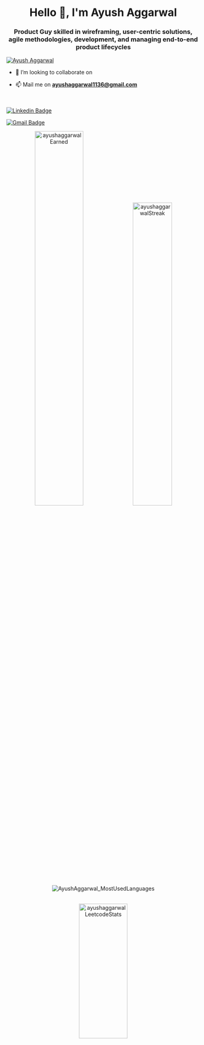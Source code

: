 <!-- - 👋 Hi, I’m @AyushAggarwal1 
- 👀 AI & ML enthusiastic
- 🌱 I’m currently learning DSA, Web Development
- 💞️ I’m looking to collaborate on ...
- 📫 Mail me on ayushaggarwal1136@gmail.com

Visit my Website - https://ayushaggarwalportfolio.netlify.app/


LinkedIn - https://www.linkedin.com/in/ayush-aggarwal-b19b891a0/
<!---
AyushAggarwal1/AyushAggarwal1 is a ✨ special ✨ repository because its `README.md` (this file) appears on your GitHub profile.
You can click the Preview link to take a look at your changes.
---> 

<h1 align="center">Hello 👋, I'm Ayush Aggarwal</h1>
<h3 align="center">Product Guy skilled in wireframing, user-centric solutions, agile methodologies, development, and managing end-to-end product lifecycles</h3>

<p align="left"> 
    <a href="https://github.com/ryo-ma/github-profile-trophy"><img src="https://github-profile-trophy.vercel.app/?username=AyushAggarwal1" alt="Ayush Aggarwal" /></a> 
</p>

<!-- Social Media Handles -->
<p>

- 👀 I’m looking to collaborate on 

- 📫 Mail me on **ayushaggarwal1136@gmail.com**

<br>

[![Linkedin Badge](https://img.shields.io/badge/-AyushAggarwal-blue?style=flat-square&logo=Linkedin&logoColor=white&link=https://www.linkedin.com/in/ayush-aggarwal-b19b891a0/)](https://www.linkedin.com/in/ayush-aggarwal-b19b891a0/)

[![Gmail Badge](https://img.shields.io/badge/-ayushaggarwal1136@gmail.com-c14438?style=flat-square&logo=Gmail&logoColor=white&link=mailto:ayushaggarwal1136@gmail.com)](mailto:ayushaggarwal1136@gmail.com)

</p>

<div align="center">

<img width="50%" alt="ayushaggarwalEarned" src="https://github-readme-stats.vercel.app/api?username=AyushAggarwal1&count_private=true&show_icons=true&include_all_commits=false&hide_border=true&hide_title=true" />

<img width="45%" alt="ayushaggarwalStreak" src="https://github-readme-streak-stats.herokuapp.com/?user=AyushAggarwal1&hide_border=true" />

</div>

<div align="center">
    <p>
        <img align="center" src="https://github-readme-stats.vercel.app/api/top-langs?username=AyushAggarwal1&show_icons=true&locale=en&layout=compact" alt="AyushAggarwal_MostUsedLanguages" />
    </p>
</div>
<br>
<div align="center">

<img width="50%" height="30%" alt="ayushaggarwalLeetcodeStats" src="https://leetcode.card.workers.dev/ayushaggarwal1136?theme=auto&font=baloo&extension=activity" />

</div>